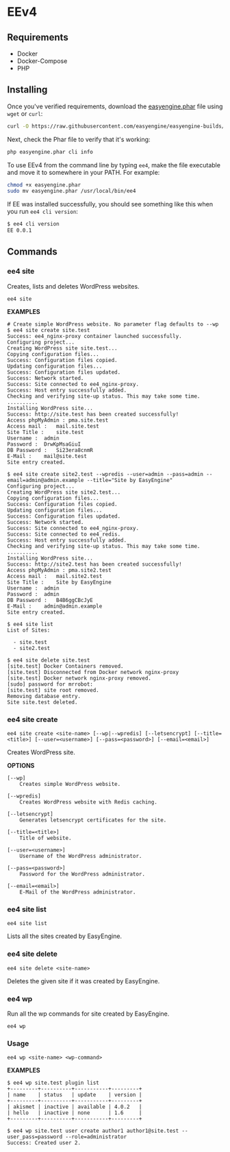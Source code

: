 # EEv4

## Requirements

* Docker
* Docker-Compose
* PHP

## Installing

Once you've verified requirements, download the [easyengine.phar](https://raw.githubusercontent.com/easyengine/easyengine-builds/master/easyengine.phar) file using `wget` or `curl`:

```bash
curl -O https://raw.githubusercontent.com/easyengine/easyengine-builds/master/easyengine.phar
```

Next, check the Phar file to verify that it's working:

```bash
php easyengine.phar cli info
```

To use EEv4 from the command line by typing `ee4`, make the file executable and move it to somewhere in your PATH. For example:

```bash
chmod +x easyengine.phar
sudo mv easyengine.phar /usr/local/bin/ee4
```

If EE was installed successfully, you should see something like this when you run `ee4 cli version`:

```bash
$ ee4 cli version
EE 0.0.1
```

## Commands

### ee4 site

Creates, lists and deletes WordPress websites.

~~~
ee4 site
~~~


**EXAMPLES**

    # Create simple WordPress website. No parameter flag defaults to --wp
    $ ee4 site create site.test
    Success: ee4_nginx-proxy container launched successfully.
    Configuring project...
    Creating WordPress site site.test...
    Copying configuration files...
    Success: Configuration files copied.
    Updating configuration files...
    Success: Configuration files updated.
    Success: Network started.
    Success: Site connected to ee4_nginx-proxy.
    Success: Host entry successfully added.
    Checking and verifying site-up status. This may take some time.
    ..........
    Installing WordPress site...
    Success: http://site.test has been created successfully!
    Access phpMyAdmin :	pma.site.test
    Access mail :	mail.site.test
    Site Title :	site.test
    Username :	admin
    Password :	DrwKpMsaGiuI
    DB Password :	Si23era8cnmR
    E-Mail :	mail@site.test
    Site entry created.

    $ ee4 site create site2.test --wpredis --user=admin --pass=admin --email=admin@admin.example --title="Site by EasyEngine"
    Configuring project...
    Creating WordPress site site2.test...
    Copying configuration files...
    Success: Configuration files copied.
    Updating configuration files...
    Success: Configuration files updated.
    Success: Network started.
    Success: Site connected to ee4_nginx-proxy.
    Success: Site connected to ee4_redis.
    Success: Host entry successfully added.
    Checking and verifying site-up status. This may take some time.
    ..........
    Installing WordPress site...
    Success: http://site2.test has been created successfully!
    Access phpMyAdmin :	pma.site2.test
    Access mail :	mail.site2.test
    Site Title :	Site by EasyEngine
    Username :	admin
    Password :	admin
    DB Password :	B4B6ggCBcJyE
    E-Mail :	admin@admin.example
    Site entry created.

    $ ee4 site list
    List of Sites:

      - site.test
      - site2.test

    $ ee4 site delete site.test
    [site.test] Docker Containers removed.
    [site.test] Disconnected from Docker network nginx-proxy
    [site.test] Docker network nginx-proxy removed.
    [sudo] password for mrrobot: 
    [site.test] site root removed.
    Removing database entry.
    Site site.test deleted.

### ee4 site create

~~~
ee4 site create <site-name> [--wp|--wpredis] [--letsencrypt] [--title=<title>] [--user=<username>] [--pass=<password>] [--email=<email>]
~~~

Creates WordPress site. 

**OPTIONS**

	[--wp]
		Creates simple WordPress website.

	[--wpredis]
		Creates WordPress website with Redis caching.

	[--letsencrypt]
		Generates letsencrypt certificates for the site.

    [--title=<title>]
        Title of website.

    [--user=<username>]
	    Username of the WordPress administrator.
	 
	[--pass=<password>]
	    Password for the WordPress administrator.
	
	[--email=<email>]
	    E-Mail of the WordPress administrator.

### ee4 site list

~~~
ee4 site list
~~~

Lists all the sites created by EasyEngine.

### ee4 site delete

~~~
ee4 site delete <site-name>
~~~

Deletes the given site if it was created by EasyEngine.

### ee4 wp

Run all the wp commands for site created by EasyEngine.

~~~
ee4 wp
~~~

### Usage

~~~
ee4 wp <site-name> <wp-command>
~~~

**EXAMPLES**

    $ ee4 wp site.test plugin list
    +---------+----------+-----------+---------+
    | name    | status   | update    | version |
    +---------+----------+-----------+---------+
    | akismet | inactive | available | 4.0.2   |
    | hello   | inactive | none      | 1.6     |
    +---------+----------+-----------+---------+

    $ ee4 wp site.test user create author1 author1@site.test --user_pass=password --role=administrator
    Success: Created user 2.